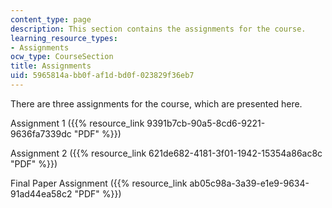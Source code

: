 ```yaml
---
content_type: page
description: This section contains the assignments for the course.
learning_resource_types:
- Assignments
ocw_type: CourseSection
title: Assignments
uid: 5965814a-bb0f-af1d-bd0f-023829f36eb7
---
```


There are three assignments for the course, which are presented here.

Assignment 1 ({{% resource_link 9391b7cb-90a5-8cd6-9221-9636fa7339dc "PDF" %}})

Assignment 2 ({{% resource_link 621de682-4181-3f01-1942-15354a86ac8c "PDF" %}})

Final Paper Assignment ({{% resource_link ab05c98a-3a39-e1e9-9634-91ad44ea58c2 "PDF" %}})